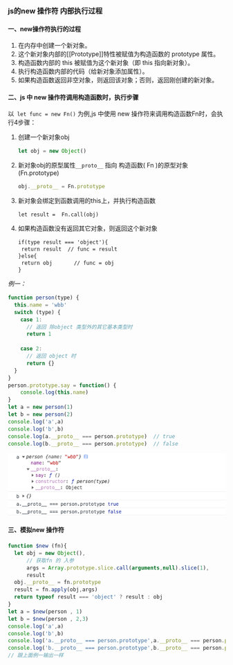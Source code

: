 ### js的new 操作符 内部执行过程

#### 一、new操作符执行的过程

1. 在内存中创建一个新对象。
2. 这个新对象内部的[[Prototype]]特性被赋值为构造函数的 prototype 属性。
3. 构造函数内部的 this 被赋值为这个新对象（即 this 指向新对象）。
4. 执行构造函数内部的代码（给新对象添加属性）。
5. 如果构造函数返回非空对象，则返回该对象；否则，返回刚创建的新对象。

#### 二、js 中 new 操作符调用构造函数时，执行步骤

以` let func = new Fn()` 为例,js 中使用 new 操作符来调用构造函数Fn时，会执行4步骤：

1. 创建一个新对象obj  

   ```javascript
   let obj = new Object()
   ```

2. 新对象obj的原型属性`__proto__` 指向 构造函数( Fn )的原型对象(Fn.prototype)

   ```javascript
   obj.__proto__ = Fn.prototype
   ```

3. 新对象会绑定到函数调用的this上，并执行构造函数

   ```
   let result =  Fn.call(obj) 
   ```

4. 如果构造函数没有返回其它对象，则返回这个新对象

   ```
   if(type result === 'object'){
   	return result  // func = result
   }else{
   	return obj  	 // func = obj
   }
   ```

*例一：*

```javascript
function person(type) {
  this.name = 'wbb'
  switch (type) {
    case 1:  
      // 返回 除object 类型外的其它基本类型时
      return 1

    case 2:
      // 返回 object 时
      return {}
  }
}
person.prototype.say = function() {
	console.log(this.name)
}
let a = new person(1)
let b = new person(2)
console.log('a',a)
console.log('b',b)
console.log(a.__proto__ === person.prototype)  // true
console.log(b.__proto__ === person.prototype)  // false
```

![image-20200912233820384](../../../image/image-20200912233820384.png)

#### 三、模拟new 操作符

```javascript
function $new (fn){
  let obj = new Object(),
      // 获取fn 的 入参
      args = Array.prototype.slice.call(arguments,null).slice(1),  
      result
  obj.__proto__ = fn.prototype
  result = fn.apply(obj,args)
  return typeof result === 'object' ? result : obj
}
let a = $new(person , 1)
let b = $new(person , 2,3)
console.log('a',a)
console.log('b',b)
console.log('a.__proto__ === person.prototype',a.__proto__ === person.prototype)  // true
console.log('b.__proto__ === person.prototype',b.__proto__ === person.prototype)  // false
// 跟上面例一输出一样
```

